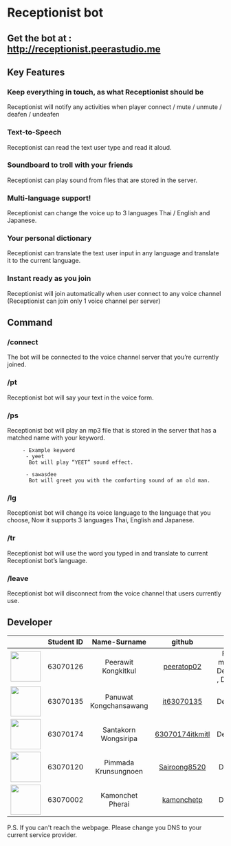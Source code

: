 # Receptionist bot
## Get the bot at : http://receptionist.peerastudio.me
## Key Features
### Keep everything in touch, as what Receptionist should be
	
Receptionist will notify any activities when player connect / mute / unmute / deafen / undeafen

### Text-to-Speech
	
Receptionist can read the text user type and read it aloud.
	
### Soundboard to troll with your friends
	
Receptionist can play sound from files that are stored in the server.
	
### Multi-language support!
	
Receptionist can change the voice up to 3 languages Thai / English and Japanese.
	
### Your personal dictionary
	
Receptionist can translate the text user input in any language and translate it to the current language.
	
### Instant ready as you join
	
Receptionist will join automatically when user connect to any voice channel (Receptionist can join only 1 voice channel per server)
	

## Command
  ### /connect
  The bot will be connected to the voice channel server that you’re currently joined.

  ### /pt
  Receptionist bot will say your text in the voice form.

  ### /ps
  Receptionist bot will play an mp3 file that is stored in the server that has a matched name with your keyword.

	     - Example keyword
          - yeet
           Bot will play “YEET” sound effect.

          - sawasdee
           Bot will greet you with the comforting sound of an old man.

  ### /lg
  Receptionist bot will change its voice language to the language that you choose, Now it supports 3 languages Thai, English and Japanese.

  ### /tr
  Receptionist bot will use the word you typed in and translate to current Receptionist bot’s language.

  ### /leave
  Receptionist bot will disconnect from the voice channel that users currently use.
  
  ## Developer
  
  |                                                                          | Student ID |      Name-Surname       |                      github                       |               Role                |
| :----------------------------------------------------------------------: | :----------: | :---------------------: | :-----------------------------------------------: | :----------------------------------: |
| <img src="https://avatars2.githubusercontent.com/u/29600759?s=64&v=4" width="70"> |   63070126   |   Peerawit Kongkitkul    |    [peeratop02](https://github.com/peeratop02)    | Project manager, Developer , Designer |
| <img src="https://avatars0.githubusercontent.com/u/73655292?s=64&v=4" width="70"> |   63070135   |Panuwat Kongchansawang |      [it63070135](https://github.com/it63070135)      |          Developer          |
| <img src="https://avatars0.githubusercontent.com/u/73688952?s=64&v=4" width="70"> |   63070174   |   Santakorn Wongsiripa    |       [63070174itkmitl](https://github.com/63070174itkmitl)       |          Developer           |
| <img src="https://avatars2.githubusercontent.com/u/73654933?s=460&v=4" width="70"> |   63070120   | Pimmada Krunsungnoen | [Sairoong8520](https://github.com/Sairoong8520) |         Designer          |
| <img src="https://avatars3.githubusercontent.com/u/73680261?s=460&v=4" width="70"> |   63070002   |   Kamonchet Pherai    |      [kamonchetp](https://github.com/kamonchetp)      |         Designer          |



P.S. If you can't reach the webpage. Please change you DNS to your current service provider.
